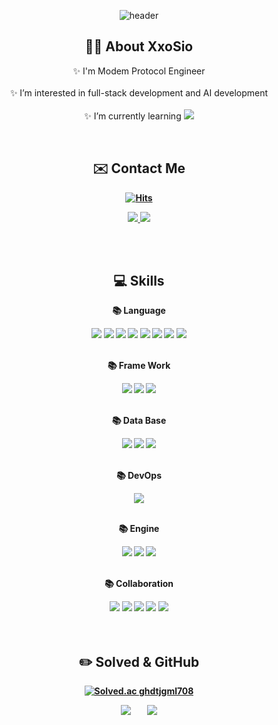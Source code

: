 <!--
**XxoSio/XxoSio** is a ✨ _special_ ✨ repository because its `README.md` (this file) appears on your GitHub profile.

Here are some ideas to get you started:

- 🔭 I’m currently working on ...
- 🌱 I’m currently learning ...
- 👯 I’m looking to collaborate on ...
- 🤔 I’m looking for help with ...
- 💬 Ask me about ...
- 📫 How to reach me: ...
- 😄 Pronouns: ...
- ⚡ Fun fact: ...
-->
<div align="center">

  ![header](https://capsule-render.vercel.app/api?type=waving&color=0:a82da8,100:da8f00&height=230&section=header&text=XxoSio&desc="I%20am%20developer%20who%20is%20always%20running%20tirelessly!"&fontAlign=50&fontAlignY=35&fontSize=50&fontColor=ffffff)

  ## 👩‍💻 About XxoSio
  ✨ I'm Modem Protocol Engineer
  <br><br>
  ✨ I’m interested in full-stack development and AI development
  <br><br>
  ✨ I’m currently learning 
  <img src="https://img.shields.io/badge/Django-092E20?style=flat&logo=Django&logoColor=white" />
  
  <br>
  
  ## ✉️ <b>Contact Me 
  
  [![Hits](https://hits.seeyoufarm.com/api/count/incr/badge.svg?url=https%3A%2F%2Fgithub.com%2FXxoSio%2Fhit-counter&count_bg=%23408CCA&title_bg=%23555555&icon=github.svg&icon_color=%23E7E7E7&title=XxoSio&edge_flat=false)](https://hits.seeyoufarm.com)
  
  <a href="mailto:ghdtjgml7088@gmail.com">
	<img src="https://img.shields.io/badge/Gmail-EA4335?style=flat&logo=Gmail&logoColor=white" />
  </a>
  <a href="mailto:ghdtjgml708@naver.com">
	<img src="https://img.shields.io/badge/Naver Mail-03C75A?style=flat&logo=Naver&logoColor=white" />
  </a> 

  <br><br>

  ## 💻 Skills
  <p>📚 Language</p>
  <img src="https://img.shields.io/badge/HTML5-E34F26?style=flat&logo=HTML5&logoColor=white" />
  <img src="https://img.shields.io/badge/CSS3-1572B6?style=flat&logo=CSS3&logoColor=white" />
  <img src="https://img.shields.io/badge/JavaScript-F7DF1E?style=flat&logo=JavaScript&logoColor=white" />
  <img src="https://img.shields.io/badge/Python-3776AB?style=flat&logo=Python&logoColor=white" />
  <img src="https://img.shields.io/badge/C-A8B9CC?style=flat&logo=C&logoColor=white" />
  <img src="https://img.shields.io/badge/C++-00599C?style=flat&logo=c%2B%2B&logoColor=white" />
  <img src="https://img.shields.io/badge/C%23-033963?style=flat&logo=C%23&logoColor=white" />
  <img src="https://img.shields.io/badge/Java-7239B3?style=flat&logo=Java&logoColor=white" />
  <br><br>
  
  <p>📚 Frame Work</p>
  <img src="https://img.shields.io/badge/React-61DAFB?style=flat&logo=React&logoColor=white" />
  <img src="https://img.shields.io/badge/Node.js-339933?style=flat&logo=Node.js&logoColor=white" />
  <img src="https://img.shields.io/badge/Express-000000?style=flat&logo=Express&logoColor=white" />
  <br><br>
  
  <p>📚 Data Base</p>
  <img src="https://img.shields.io/badge/MySQL-4479A1?style=flat&logo=MySQL&logoColor=white" />
  <img src="https://img.shields.io/badge/MariaDB-003545?style=flat&logo=MariaDB&logoColor=white" />
  <img src="https://img.shields.io/badge/MongoDB-47A248?style=flat&logo=MongoDB&logoColor=white" />
  <br><br>
  
  <p>📚 DevOps</p>
  <img src="https://img.shields.io/badge/Amazon AWS-232F3E?style=flat&logo=Amazon AWS&logoColor=white" />
  <br><br>
  
  <p>📚 Engine</p>
  <img src="https://img.shields.io/badge/Unity-232F3E?style=flat&logo=Unity&logoColor=white" />
  <img src="https://img.shields.io/badge/Unreal-0E1128?style=flat&logo=Unreal Engine&&logoColor=white" />
  <img src="https://img.shields.io/badge/DirectX-191A1B?style=flat&logo=DirectX&logoColor=white" />
  <br><br>
  
  <p>📚 Collaboration</p>
  <img src="https://img.shields.io/badge/GitHub-181717?style=flat&logo=GitHub&logoColor=white" />
  <img src="https://img.shields.io/badge/Jira-0052CC?style=flat&logo=Jira&logoColor=white" />
  <img src="https://img.shields.io/badge/Jira Software-0052CC?style=flat&logo=Jira Software&logoColor=white" />
  <img src="https://img.shields.io/badge/Trello-0052CC?style=flat&logo=Trello&logoColor=white" />
  <img src="https://img.shields.io/badge/Slack-4A154B?style=flat&logo=Slack&logoColor=white" />
  <br><br><br>

  ## ✏️ Solved & GitHub

  [![Solved.ac ghdtjgml708](http://mazassumnida.wtf/api/v2/generate_badge?boj=ghdtjgml708)](https://solved.ac/ghdtjgml708)

  <img src="https://github-readme-stats.vercel.app/api?username=XxoSio&show_icons=true&count_private=true" />
  &nbsp&nbsp&nbsp&nbsp&nbsp&nbsp
  <img src="https://github-readme-stats.vercel.app/api/top-langs/?username=XxoSio&layout=compact&langs_count=10" />
</div>
